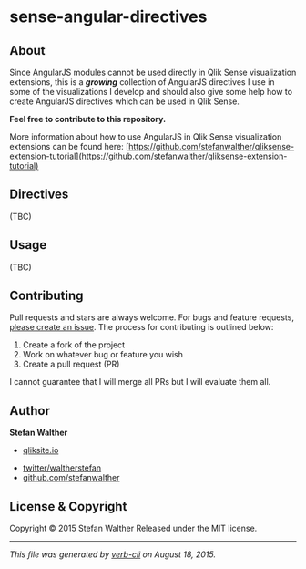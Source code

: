 # sense-angular-directives

## About

Since AngularJS modules cannot be used directly in Qlik Sense visualization extensions, this is a **_growing_** collection of AngularJS directives I use in some of the visualizations I develop and should also give some help how to create AngularJS directives which can be used in Qlik Sense.

**Feel free to contribute to this repository.**

More information about how to use AngularJS in Qlik Sense visualization extensions can be found here:
[https://github.com/stefanwalther/qliksense-extension-tutorial](https://github.com/stefanwalther/qliksense-extension-tutorial)

## Directives

(TBC)

## Usage

(TBC)

## Contributing

Pull requests and stars are always welcome. For bugs and feature requests, [please create an issue](https://github.com/stefanwalther/sense-angular-directives/issues).
The process for contributing is outlined below:

1. Create a fork of the project
2. Work on whatever bug or feature you wish
3. Create a pull request (PR)

I cannot guarantee that I will merge all PRs but I will evaluate them all.

## Author

**Stefan Walther**

+ [qliksite.io](http://qliksite.io)
* [twitter/waltherstefan](http://twitter.com/waltherstefan)
* [github.com/stefanwalther](http://github.com/stefanwalther)

## License & Copyright

Copyright © 2015 Stefan Walther
Released under the MIT license.

***

_This file was generated by [verb-cli](https://github.com/assemble/verb-cli) on August 18, 2015._
